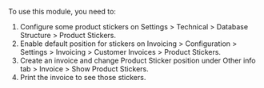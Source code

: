 To use this module, you need to:

1. Configure some product stickers on Settings > Technical > Database Structure > Product Stickers.
2. Enable default position for stickers on Invoicing > Configuration > Settings > Invoicing > Customer Invoices > Product Stickers.
3. Create an invoice and change Product Sticker position under Other info tab > Invoice > Show Product Stickers.
4. Print the invoice to see those stickers.
